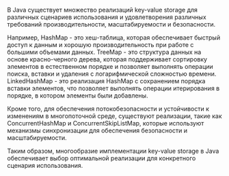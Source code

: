 В Java существует множество реализаций key-value storage для различных сценариев использования и удовлетворения
различных требований производительности, масштабируемости и безопасности.

Например, HashMap - это хеш-таблица, которая обеспечивает быстрый доступ к данным и хорошую производительность при
работе с большими объемами данных. TreeMap - это структура данных на основе красно-черного дерева, которая поддерживает
сортировку элементов в естественном порядке и позволяет выполнять операции поиска, вставки и удаления с логарифмической
сложностью времени. LinkedHashMap - это реализация HashMap с сохранением порядка вставки элементов, что позволяет
выполнять операции итерирования в порядке, в котором элементы были добавлены.

Кроме того, для обеспечения потокобезопасности и устойчивости к изменениям в многопоточной среде, существуют реализации,
такие как ConcurrentHashMap и ConcurrentSkipListMap, которые используют механизмы синхронизации для обеспечения
безопасности и масштабируемости.

Таким образом, многообразие имплементации key-value storage в Java обеспечивает выбор оптимальной реализации для
конкретного сценария использования.